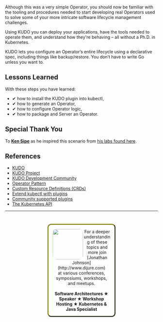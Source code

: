 Although this was a very simple Operator, you should now be familiar with the tooling and procedures needed to start developing real Operators used to solve some of your more intricate software lifecycle management challenges.

Using KUDO you can deploy your applications, have the tools needed to operate them, and understand how they're behaving – all without a Ph.D. in Kubernetes.

KUDO lets you configure an Operator’s entire lifecycle using a declarative spec, including things like backup/restore. You don’t have to write Go unless you want to.

## Lessons Learned ##

With these steps you have learned:

- &#x2714; how to install the KUDO plugin into kubectl,
- &#x2714; how to generate an Operator,
- &#x2714; how to configure Operator logic,
- &#x2714; how to package and Server an Operator.

## Special Thank You ##

To [**Ken Sipe**](https://www.linkedin.com/in/kensipe/) as he inspired this scenario from [his labs found here](https://github.com/kensipe/k8s-ext-workshop).

## References ##

- [KUDO](https://kudo.dev/)
- [KUDO Project](https://github.com/kudobuilder/kudo)
- [KUDO Development Community](https://kudo.dev/community/) 
- [Operator Pattern](https://kubernetes.io/docs/concepts/extend-kubernetes/operator/)
- [Custom Resource Definitions (CRDs)](https://kubernetes.io/docs/tasks/access-kubernetes-api/extend-api-custom-resource-definitions)
- [Extend kubectl with plugins](https://kubernetes.io/docs/tasks/extend-kubectl/kubectl-plugins/)
- [Community supported plugins](https://github.com/kubernetes-sigs/krew-index/)
- [The Kubernetes API](https://kubernetes.io/docs/concepts/overview/kubernetes-api/)

------
<p style="text-align: center; padding: 1em; margin: 3em; margin-left: 10em; margin-right: 10em; border-; 1px; border-color: olive;  border-radius: 12px; border-style:outset">
<img align="left" src="./assets/jonathan-johnson.jpg" width="100" style="border-radius: 12px">
For a deeper understanding of these topics and more join <br>[Jonathan Johnson](http://www.dijure.com)<br> at various conferences, symposiums, workshops, and meetups.
<br><br>
<b>Software Architectures ★ Speaker ★ Workshop Hosting ★ Kubernetes & Java Specialist</b>
</p>
